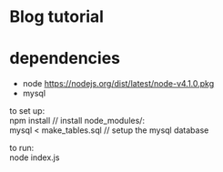 # Blog tutorial  
  
# dependencies
- node  https://nodejs.org/dist/latest/node-v4.1.0.pkg  
- mysql 

to set up:  
npm install  // install node_modules/:  
mysql < make_tables.sql  // setup the mysql database  
  
to run:  
node index.js  
  
